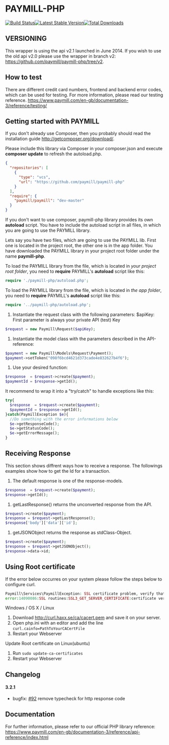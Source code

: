 PAYMILL-PHP
===========

[![Build Status](https://travis-ci.org/paymill/paymill-php.png)](https://travis-ci.org/paymill/paymill-php)[![Latest Stable Version](https://poser.pugx.org/paymill/paymill/v/stable.png)](https://packagist.org/packages/paymill/paymill)[![Total Downloads](https://poser.pugx.org/paymill/paymill/downloads.png)](https://packagist.org/packages/paymill/paymill)

VERSIONING
----------

This wrapper is using the api v2.1 launched in June 2014. If you wish to use the old api v2.0 please use the wrapper in branch v2: https://github.com/paymill/paymill-php/tree/v2.

How to test
-----------

There are different credit card numbers, frontend and backend error codes, which can be used for testing. For more information, please read our testing reference. https://www.paymill.com/en-gb/documentation-3/reference/testing/

Getting started with PAYMILL
----------------------------

If you don't already use Composer, then you probably should read the installation guide http://getcomposer.org/download/.

Please include this library via Composer in your composer.json and execute **composer update** to refresh the autoload.php.

```json
{
  "repositories": [
    {
      "type": "vcs",
      "url": "https://github.com/paymill/paymill-php"
    }
  ],
  "require": {
    "paymill/paymill": "dev-master"
  }
}
```

If you don't want to use composer, paymill-php library provides its own **autoload** script. You have to include the autoload script in all files, in which you are going to use the PAYMILL library.

Lets say you have two files, which are going to use the PAYMILL lib. First one is located in the project root, the other one is in the app folder. You have downloaded the PAYMILL library in your project root folder under the name **paymill-php**.

To load the PAYMILL library from the file, which is located in *your project root folder*, you need to **require** PAYMILL's **autoload** script like this:

```php
require './paymill-php/autoload.php';
```

To load the PAYMILL library from the file, which is located in *the app folder*, you need to **require** PAYMILL's **autoload** script like this:

```php
require '../paymill-php/autoload.php';
```

1.	Instantiate the request class with the following parameters: $apiKey: First parameter is always your private API (test) Key

```php
$request = new Paymill\Request($apiKey);
```

1.	Instantiate the model class with the parameters described in the API-reference:

```php
$payment = new Paymill\Models\Request\Payment();
$payment->setToken("098f6bcd4621d373cade4e832627b4f6");
```

1.	Use your desired function:

```php
$response  = $request->create($payment);
$paymentId = $response->getId();
```

It recommend to wrap it into a "try/catch" to handle exceptions like this:

```php
try{
  $response  = $request->create($payment);
  $paymentId = $response->getId();
}catch(PaymillException $e){
  //Do something with the error informations below
  $e->getResponseCode();
  $e->getStatusCode();
  $e->getErrorMessage();
}
```

Receiving Response
------------------

This section shows diffrent ways how to receive a response. The followings examples show how to get the Id for a transaction.

1.	The default response is one of the response-models.

```php
$response  = $request->create($payment);
$response->getId();
```

1.	getLastResponse() returns the unconverted response from the API.

```php
$request->create($payment);
$response = $request->getLastResponse();
$response['body']['data']['id'];
```

1.	getJSONObject returns the response as stdClass-Object.

```php
$request->create($payment);
$response = $request->getJSONObject();
$response->data->id;
```

Using Root certificate
----------------------

If the error below occurres on your system please follow the steps below to configure curl.

```php
Paymill\Services\PaymillException: SSL certificate problem, verify that the CA cert is OK. Details:
error:14090086:SSL routines:SSL3_GET_SERVER_CERTIFICATE:certificate verify failed
```

Windows / OS X / Linux

1.	Download http://curl.haxx.se/ca/cacert.pem and save it on your server.
2.	Open php.ini with an editor and add the line `curl.cainfo=PathToYourCACertFile`
3.	Restart your Webserver

Update Root certificate on Linux(ubuntu)

1.	Run `sudo update-ca-certificates`
2.	Restart your Webserver

Changelog
---------

#### 3.2.1

-	bugfix: [#92](https://github.com/paymill/paymill-php/pull/92) remove typecheck for http response code

Documentation
-------------

For further information, please refer to our official PHP library reference: https://www.paymill.com/en-gb/documentation-3/reference/api-reference/index.html
